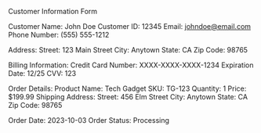 Customer Information Form 

Customer Name: John Doe
Customer ID: 12345
Email: johndoe@email.com
Phone Number: (555) 555-1212 

Address:
Street: 123 Main Street
City: Anytown
State: CA
Zip Code: 98765

Billing Information: 
Credit Card Number: XXXX-XXXX-XXXX-1234
Expiration Date: 12/25
CVV: 123

Order Details: 
Product Name:  Tech Gadget
SKU:  TG-123
Quantity: 1
Price: $199.99 
Shipping Address: 
  Street: 456 Elm Street
  City:  Anytown
  State: CA
  Zip Code: 98765 

Order Date: 2023-10-03 
Order Status: Processing  
